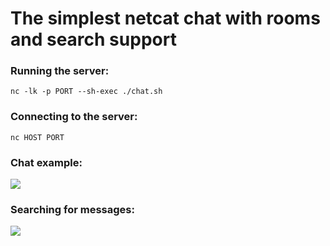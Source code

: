 # The simplest netcat chat with rooms and search support

### Running the server:

```nc -lk -p PORT --sh-exec ./chat.sh```

### Connecting to the server:

```nc HOST PORT```

### Chat example:
![](./example.jpg)

### Searching for messages:
![](./example2.jpg)
